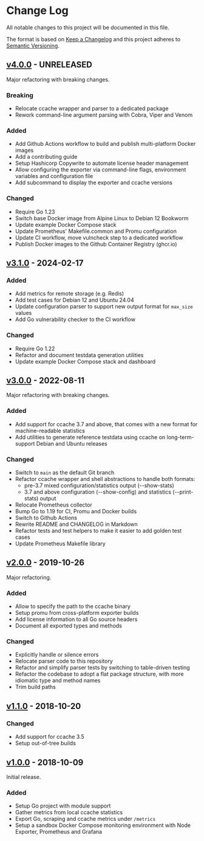 # Change Log

All notable changes to this project will be documented in this file.

The format is based on [Keep a Changelog](https://keepachangelog.com/en/1.0.0/)
and this project adheres to [Semantic Versioning](https://semver.org/).

## [v4.0.0](https://github.com/virtualtam/ccache_exporter/releases/tag/v4.0.0) - UNRELEASED

Major refactoring with breaking changes.

### Breaking

- Relocate ccache wrapper and parser to a dedicated package
- Rework command-line argument parsing with Cobra, Viper and Venom

### Added

- Add Github Actions workflow to build and publish multi-platform Docker images
- Add a contributing guide
- Setup Hashicorp Copywrite to automate license header management
- Allow configuring the exporter via command-line flags, environment variables and configuration file
- Add subcommand to display the exporter and ccache versions

### Changed

- Require Go 1.23
- Switch base Docker image from Alpine Linux to Debian 12 Bookworm
- Update example Docker Compose stack
- Update Prometheus' Makefile.common and Promu configuration
- Update CI workflow, move vulncheck step to a dedicated workflow
- Publish Docker images to the Github Container Registry (ghcr.io)


## [v3.1.0](https://github.com/virtualtam/ccache_exporter/releases/tag/v3.1.0) - 2024-02-17

### Added

- Add metrics for remote storage (e.g. Redis)
- Add test cases for Debian 12 and Ubuntu 24.04
- Update configuration parser to support new output format for `max_size` values
- Add Go vulnerability checker to the CI workflow

### Changed

- Require Go 1.22
- Refactor and document testdata generation utilities
- Update example Docker Compose stack and dashboard


## [v3.0.0](https://github.com/virtualtam/ccache_exporter/releases/tag/v3.0.0) - 2022-08-11

Major refactoring with breaking changes.

### Added

- Add support for ccache 3.7 and above, that comes with a new format for
  machine-readable statistics
- Add utilities to generate reference testdata using ccache on long-term-support
  Debian and Ubuntu releases

### Changed

- Switch to `main` as the default Git branch
- Refactor ccache wrapper and shell abstractions to handle both formats:
    - pre-3.7 mixed configuration/statistics output (--show-stats)
    - 3.7 and above configuration (--show-config) and statistics (--print-stats)
      output
- Relocate Prometheus collector
- Bump Go to 1.19 for CI, Promu and Docker builds
- Switch to Github Actions
- Rewrite README and CHANGELOG in Markdown
- Refactor tests and test helpers to make it easier to add golden test cases
- Update Prometheus Makefile library


## [v2.0.0](https://github.com/virtualtam/ccache_exporter/releases/tag/v2.0.0) - 2019-10-26

Major refactoring.

### Added

- Allow to specify the path to the ccache binary
- Setup promu from cross-platform exporter builds
- Add license information to all Go source headers
- Document all exported types and methods

### Changed

- Explicitly handle or silence errors
- Relocate parser code to this repository
- Refactor and simplify parser tests by switching to table-driven testing
- Refactor the codebase to adopt a flat package structure, with more idiomatic
  type and method names
- Trim build paths

## [v1.1.0](https://github.com/virtualtam/ccache_exporter/releases/tag/v1.1.0) - 2018-10-20

### Changed

- Add support for ccache 3.5
- Setup out-of-tree builds

## [v1.0.0](https://github.com/virtualtam/ccache_exporter/releases/tag/v1.0.0) - 2018-10-09

Initial release.

### Added

- Setup Go project with module support
- Gather metrics  from local ccache statistics
- Export Go, scraping and ccache metrics under ``/metrics``
- Setup a sandbox Docker Compose monitoring environment with Node Exporter, Prometheus and Grafana
